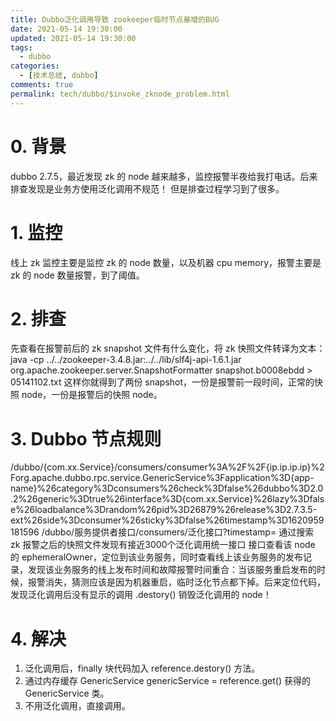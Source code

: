 ```yaml
---
title: Dubbo泛化调用导致 zookeeper临时节点暴增的BUG
date: 2021-05-14 19:30:00
updated: 2021-05-14 19:30:00
tags:
  - dubbo
categories: 
  - [技术总结, dubbo]
comments: true
permalink: tech/dubbo/$invoke_zknode_problem.html    
---
```


# 0. 背景

dubbo 2.7.5，最近发现 zk 的 node 越来越多，监控报警半夜给我打电话。后来排查发现是业务方使用泛化调用不规范！
但是排查过程学习到了很多。

# 1. 监控

线上 zk 监控主要是监控 zk 的 node 数量，以及机器 cpu memory，报警主要是 zk 的 node 数量报警，到了阈值。

# 2. 排查

先查看在报警前后的 zk snapshot 文件有什么变化，将 zk 快照文件转译为文本：
java -cp ../../zookeeper-3.4.8.jar:../../lib/slf4j-api-1.6.1.jar org.apache.zookeeper.server.SnapshotFormatter snapshot.b0008ebdd > 05141102.txt
这样你就得到了两份 snapshot，一份是报警前一段时间，正常的快照 node，一份是报警后的快照 node。

# 3. Dubbo 节点规则

/dubbo/{com.xx.Service}/consumers/consumer%3A%2F%2F{ip.ip.ip.ip}%2Forg.apache.dubbo.rpc.service.GenericService%3Fapplication%3D{app-name}%26category%3Dconsumers%26check%3Dfalse%26dubbo%3D2.0.2%26generic%3Dtrue%26interface%3D{com.xx.Service}%26lazy%3Dfalse%26loadbalance%3Drandom%26pid%3D26879%26release%3D2.7.3.5-ext%26side%3Dconsumer%26sticky%3Dfalse%26timestamp%3D1620959181596
/dubbo/服务提供者接口/consumers/泛化接口?timestamp=
通过搜索 zk 报警之后的快照文件发现有接近3000个泛化调用统一接口
接口查看该 node 的 ephemeralOwner，定位到该业务服务，同时查看线上该业务服务的发布记录，发现该业务服务的线上发布时间和故障报警时间重合：当该服务重启发布的时候，报警消失，猜测应该是因为机器重启，临时泛化节点都下掉。后来定位代码，发现泛化调用后没有显示的调用 .destory() 销毁泛化调用的 node！

# 4. 解决

1. 泛化调用后，finally 块代码加入 reference.destory() 方法。
2. 通过内存缓存 GenericService genericService = reference.get() 获得的 GenericService 类。
3. 不用泛化调用，直接调用。
